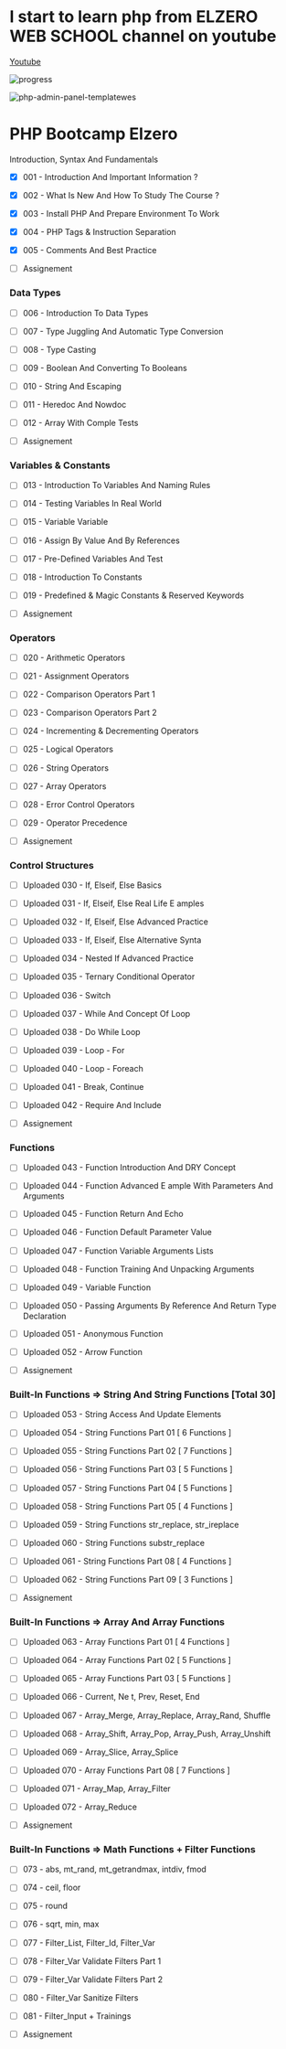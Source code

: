 # I start to learn php from ELZERO WEB SCHOOL channel on youtube

[Youtube](https://www.youtube.com/playlist?list=PLDoPjvoNmBAy41u35AqJUrI-H83DObUDq)

![progress](https://us-central1-progress-markdown.cloudfunctions.net/progress/0)

![php-admin-panel-templatewes](https://user-images.githubusercontent.com/84162824/177995458-1b630374-adc0-44b7-b150-170472b43c90.jpeg)

<h1>PHP Bootcamp Elzero</h1>

Introduction, Syntax And Fundamentals

- [x]  001 - Introduction And Important Information ?
- [x]  002 - What Is New And How To Study The Course ?
- [x]  003 - Install PHP And Prepare Environment To Work
- [x]  004 - PHP Tags & Instruction Separation
- [x]  005 - Comments And Best Practice

- [ ] Assignement

### Data Types
- [ ]  006 - Introduction To Data Types
- [ ]  007 - Type Juggling And Automatic Type Conversion
- [ ]  008 - Type Casting
- [ ]  009 - Boolean And Converting To Booleans
- [ ]  010 - String And Escaping
- [ ]  011 - Heredoc And Nowdoc
- [ ]  012 - Array With Comple  Tests

- [ ] Assignement

### Variables & Constants
- [ ]  013 - Introduction To Variables And Naming Rules
- [ ]  014 - Testing Variables In Real World
- [ ]  015 - Variable Variable
- [ ]  016 - Assign By Value And By References
- [ ]  017 - Pre-Defined Variables And Test
- [ ]  018 - Introduction To Constants
- [ ]  019 - Predefined & Magic Constants & Reserved Keywords

- [ ] Assignement

### Operators
- [ ]  020 - Arithmetic Operators
- [ ]  021 - Assignment Operators
- [ ]  022 - Comparison Operators Part 1
- [ ]  023 - Comparison Operators Part 2
- [ ]  024 - Incrementing & Decrementing Operators
- [ ]  025 - Logical Operators
- [ ]  026 - String Operators
- [ ]  027 - Array Operators
- [ ]  028 - Error Control Operators
- [ ]  029 - Operator Precedence

- [ ] Assignement

### Control Structures
- [ ] Uploaded 030 - If, Elseif, Else Basics
- [ ] Uploaded 031 - If, Elseif, Else Real Life E amples
- [ ] Uploaded 032 - If, Elseif, Else Advanced Practice
- [ ] Uploaded 033 - If, Elseif, Else Alternative Synta 
- [ ] Uploaded 034 - Nested If Advanced Practice
- [ ] Uploaded 035 - Ternary Conditional Operator
- [ ] Uploaded 036 - Switch
- [ ] Uploaded 037 - While And Concept Of Loop
- [ ] Uploaded 038 - Do While Loop
- [ ] Uploaded 039 - Loop - For
- [ ] Uploaded 040 - Loop - Foreach
- [ ] Uploaded 041 - Break, Continue
- [ ] Uploaded 042 - Require And Include

- [ ] Assignement

### Functions
- [ ] Uploaded 043 - Function Introduction And DRY Concept
- [ ] Uploaded 044 - Function Advanced E ample With Parameters And Arguments
- [ ] Uploaded 045 - Function Return And Echo
- [ ] Uploaded 046 - Function Default Parameter Value
- [ ] Uploaded 047 - Function Variable Arguments Lists
- [ ] Uploaded 048 - Function Training And Unpacking Arguments
- [ ] Uploaded 049 - Variable Function
- [ ] Uploaded 050 - Passing Arguments By Reference And Return Type Declaration
- [ ] Uploaded 051 - Anonymous Function
- [ ] Uploaded 052 - Arrow Function

- [ ] Assignement

### Built-In Functions => String And String Functions [Total 30]
- [ ] Uploaded 053 - String Access And Update Elements
- [ ] Uploaded 054 - String Functions Part 01 [ 6 Functions ]
- [ ] Uploaded 055 - String Functions Part 02 [ 7 Functions ]
- [ ] Uploaded 056 - String Functions Part 03 [ 5 Functions ]
- [ ] Uploaded 057 - String Functions Part 04 [ 5 Functions ]
- [ ] Uploaded 058 - String Functions Part 05 [ 4 Functions ]
- [ ] Uploaded 059 - String Functions str_replace, str_ireplace
- [ ] Uploaded 060 - String Functions substr_replace
- [ ] Uploaded 061 - String Functions Part 08 [ 4 Functions ]
- [ ] Uploaded 062 - String Functions Part 09 [ 3 Functions ]

- [ ] Assignement

### Built-In Functions => Array And Array Functions
- [ ] Uploaded 063 - Array Functions Part 01 [ 4 Functions ]
- [ ] Uploaded 064 - Array Functions Part 02 [ 5 Functions ]
- [ ] Uploaded 065 - Array Functions Part 03 [ 5 Functions ]
- [ ] Uploaded 066 - Current, Ne t, Prev, Reset, End
- [ ] Uploaded 067 - Array_Merge, Array_Replace, Array_Rand, Shuffle
- [ ] Uploaded 068 - Array_Shift, Array_Pop, Array_Push, Array_Unshift
- [ ] Uploaded 069 - Array_Slice, Array_Splice
- [ ] Uploaded 070 - Array Functions Part 08 [ 7 Functions ]
- [ ] Uploaded 071 - Array_Map, Array_Filter
- [ ] Uploaded 072 - Array_Reduce

- [ ] Assignement

### Built-In Functions => Math Functions + Filter Functions
- [ ] 073 - abs, mt_rand, mt_getrandmax, intdiv, fmod
- [ ] 074 - ceil, floor
- [ ] 075 - round
- [ ] 076 - sqrt, min, max
- [ ] 077 - Filter_List, Filter_Id, Filter_Var
- [ ] 078 - Filter_Var Validate Filters Part 1
- [ ] 079 - Filter_Var Validate Filters Part 2
- [ ] 080 - Filter_Var Sanitize Filters
- [ ] 081 - Filter_Input + Trainings

- [ ] Assignement

